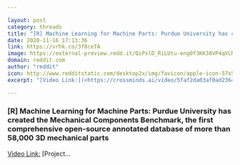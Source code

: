 ```yaml
---

layout: post
category: threads
title: "[R] Machine Learning for Machine Parts: Purdue University has created the Mechanical Components Benchmark, the first comprehensive open-source annotated database of more than 58,000 3D mechanical parts"
date: 2020-11-16 17:13:36
link: https://vrhk.co/3f8ceTA
image: https://external-preview.redd.it/QiPslD_RiLUtu-eng0f3KK38VP4qVLNH-EttSvh7HMk.jpg?width=480&height=251.308900524&auto=webp&crop=480:251.308900524,smart&s=9b2c1a715d62fdc568f3227999c3f14c95febdc9
domain: reddit.com
author: "reddit"
icon: http://www.redditstatic.com/desktop2x/img/favicon/apple-icon-57x57.png
excerpt: "[Video Link:](<https://crossminds.ai/video/5faf2da03af0ad236481109a/?playlist_id=5f07c51e2de531fe96279ccb>) [Project..."

---
```


### [R] Machine Learning for Machine Parts: Purdue University has created the Mechanical Components Benchmark, the first comprehensive open-source annotated database of more than 58,000 3D mechanical parts

[Video Link:](<https://crossminds.ai/video/5faf2da03af0ad236481109a/?playlist_id=5f07c51e2de531fe96279ccb>) [Project...